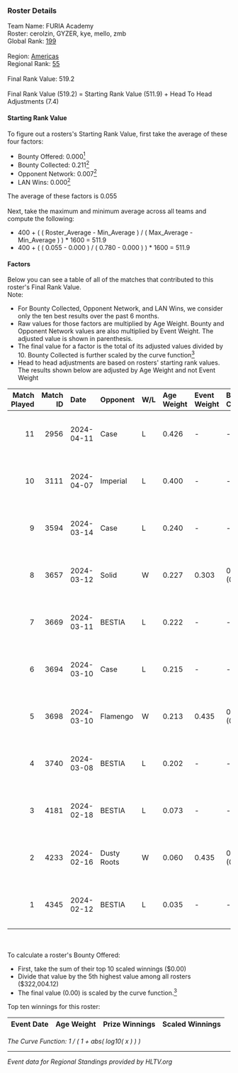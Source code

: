 ### Roster Details<br />
Team Name: FURIA Academy<br />
Roster: cerolzin, GYZER, kye, mello, zmb<br />
Global Rank: [199](../standings_global.md)<br />
<br />
Region: [Americas]( ../standings_americas.md)<br />
Regional Rank: [55]( ../standings_americas.md)<br />
<br />
Final Rank Value:  519.2<br />
<br />
Final Rank Value (519.2) = Starting Rank Value (511.9) + Head To Head Adjustments (7.4)<br />

#### Starting Rank Value<br />
To figure out a rosters's Starting Rank Value, first take the average of these four factors:<br />
- Bounty Offered: 0.000[<sup>1</sup>](#table2)
- Bounty Collected: 0.211[<sup>2</sup>](#table1)
- Opponent Network: 0.007[<sup>2</sup>](#table1)
- LAN Wins: 0.000[<sup>2</sup>](#table1)

The average of these factors is 0.055<br />
<br />
Next, take the maximum and minimum average across all teams and compute the following:<br />
- 400 + ( ( Roster_Average - Min_Average ) / ( Max_Average - Min_Average ) ) * 1600 = 511.9
- 400 + ( ( 0.055 - 0.000 ) / ( 0.780 - 0.000 ) ) * 1600 = 511.9


#### Factors<br />
Below you can see a table of all of the matches that contributed to this roster's Final Rank Value.<br />
Note:<br />

- For Bounty Collected, Opponent Network, and LAN Wins, we consider only the ten best results over the past 6 months.
- Raw values for those factors are multiplied by Age Weight. Bounty and Opponent Network values are also multiplied by Event Weight. The adjusted value is shown in parenthesis.
- The final value for a factor is the total of its adjusted values divided by 10. Bounty Collected is further scaled by the curve function[<sup>3</sup>](#curveFunction)
- Head to head adjustments are based on rosters' starting rank values. The results shown below are adjusted by Age Weight and not Event Weight
<span id="table1"></span><br />


| Match Played | Match ID | Date       | Opponent    | W/L | Age Weight | Event Weight | Bounty Collected | Opponent Network | LAN Wins  | H2H Adj. | Roster                                |
| -: | -: | :- | :- | :- | :- | :- | :- | :- | :- | -: | :- |
|           11 |     2956 | 2024-04-11 | Case        | L   | 0.426      | -            | -                | -                | -         |    -1.38 | cerolzin, GYZER, kye, mello, zmb      |
|           10 |     3111 | 2024-04-07 | Imperial    | L   | 0.400      | -            | -                | -                | -         |    -0.18 | Bruninho, cerolzin, GYZER, kye, mello |
|            9 |     3594 | 2024-03-14 | Case        | L   | 0.240      | -            | -                | -                | -         |    -0.73 | Bruninho, cerolzin, GYZER, kye, mello |
|            8 |     3657 | 2024-03-12 | Solid       | W   | 0.227      | 0.303        | 0.025 (0.002)    | 0.825 (0.057)    | 0 (0.000) |     6.38 | Bruninho, cerolzin, GYZER, kye, mello |
|            7 |     3669 | 2024-03-11 | BESTIA      | L   | 0.222      | -            | -                | -                | -         |    -0.41 | Bruninho, cerolzin, GYZER, kye, mello |
|            6 |     3694 | 2024-03-10 | Case        | L   | 0.215      | -            | -                | -                | -         |    -0.60 | Bruninho, cerolzin, GYZER, kye, mello |
|            5 |     3698 | 2024-03-10 | Flamengo    | W   | 0.213      | 0.435        | 0.000 (0.000)    | 0.014 (0.001)    | 0 (0.000) |     3.19 | Bruninho, cerolzin, GYZER, kye, mello |
|            4 |     3740 | 2024-03-08 | BESTIA      | L   | 0.202      | -            | -                | -                | -         |    -0.35 | Bruninho, cerolzin, GYZER, kye, mello |
|            3 |     4181 | 2024-02-18 | BESTIA      | L   | 0.073      | -            | -                | -                | -         |    -0.13 | Bruninho, cerolzin, GYZER, kye, mello |
|            2 |     4233 | 2024-02-16 | Dusty Roots | W   | 0.060      | 0.435        | 0.006 (0.000)    | 0.366 (0.010)    | 0 (0.000) |     1.64 | Bruninho, cerolzin, GYZER, kye, mello |
|            1 |     4345 | 2024-02-12 | BESTIA      | L   | 0.035      | -            | -                | -                | -         |    -0.06 | Bruninho, cerolzin, GYZER, kye, mello |

<br />
<span id="table2"></span><br />
To calculate a roster's Bounty Offered:<br />

- First, take the sum of their top 10 scaled winnings ($0.00)
- Divide that value by the 5th highest value among all rosters ($322,004.12)
- The final value (0.00) is scaled by the curve function.[<sup>3</sup>](#curveFunction)

Top ten winnings for this roster:<br />

| Event Date | Age Weight | Prize Winnings | Scaled Winnings |
| :- | -: | :- | :- |


<span id="curveFunction"></span>_The Curve Function: 1 / ( 1 + abs( log10( x ) ) )_<br />

---
_Event data for Regional Standings provided by HLTV.org_<br />
